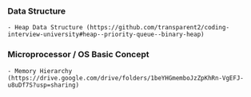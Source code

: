 ### Data Structure
    - Heap Data Structure (https://github.com/transparent2/coding-interview-university#heap--priority-queue--binary-heap)

### Microprocessor / OS Basic Concept
    - Memory Hierarchy (https://drive.google.com/drive/folders/1beYHGmemboJzZpKhRn-VgEFJ-u8uDf7S?usp=sharing)